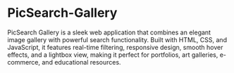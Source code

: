 # PicSearch-Gallery
PicSearch Gallery is a sleek web application that combines an elegant image gallery with powerful search functionality. Built with HTML, CSS, and JavaScript, it features real-time filtering, responsive design, smooth hover effects, and a lightbox view, making it perfect for portfolios, art galleries, e-commerce, and educational resources.
